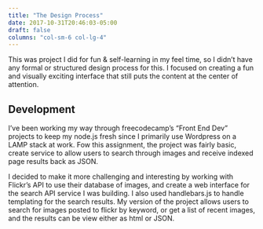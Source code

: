 ```yaml
---
title: "The Design Process"
date: 2017-10-31T20:46:03-05:00
draft: false
columns: "col-sm-6 col-lg-4"
---
```

This was project I did for fun & self-learning in my feel time, so I didn’t have any formal or structured design process for this. I focused on creating a fun and visually exciting interface that still puts the content at the center of attention.

## Development
I’ve been working my way through freecodecamp’s “Front End Dev” projects to keep my node.js fresh since I primarily use Wordpress on a LAMP stack at work. Fow this assignment, the project was fairly basic, create service to allow users to search through images and receive indexed page results back as JSON. 

I decided to make it more challenging and interesting by working with Flickr’s API to use their database of images, and create a web interface for the search API service I was building. I also used handlebars.js to handle templating for the  search results. My version of the project allows users to search for images posted to flickr by keyword, or get a list of recent images, and the results can be view either as html or JSON.
